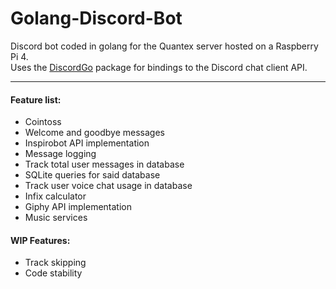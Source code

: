 # Golang-Discord-Bot
Discord bot coded in golang for the Quantex server hosted on a Raspberry Pi 4.  
Uses the [DiscordGo](https://github.com/bwmarrin/discordgo) package for bindings to the Discord chat client API.

---
#### Feature list:  
* Cointoss  
* Welcome and goodbye messages  
* Inspirobot API implementation  
* Message logging
* Track total user messages in database
* SQLite queries for said database 
* Track user voice chat usage in database
* Infix calculator
* Giphy API implementation
* Music services
  
#### WIP Features:
* Track skipping
* Code stability
